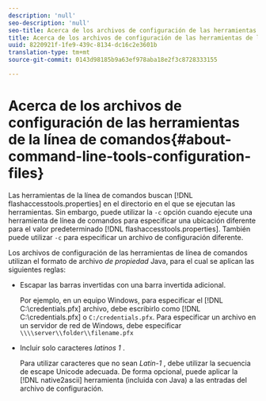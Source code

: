 ```yaml
---
description: 'null'
seo-description: 'null'
seo-title: Acerca de los archivos de configuración de las herramientas de la línea de comandos
title: Acerca de los archivos de configuración de las herramientas de la línea de comandos
uuid: 8220921f-1fe9-439c-8134-dc16c2e3601b
translation-type: tm+mt
source-git-commit: 0143d98185b9a63ef978aba18e2f3c8728333155

---
```



# Acerca de los archivos de configuración de las herramientas de la línea de comandos{#about-command-line-tools-configuration-files}

Las herramientas de la línea de comandos buscan [!DNL flashaccesstools.properties] en el directorio en el que se ejecutan las herramientas. Sin embargo, puede utilizar la `-c` opción cuando ejecute una herramienta de línea de comandos para especificar una ubicación diferente para el valor predeterminado [!DNL flashaccesstools.properties]. También puede utilizar `-c` para especificar un archivo de configuración diferente.

Los archivos de configuración de las herramientas de línea de comandos utilizan el formato de archivo *de propiedad* Java, para el cual se aplican las siguientes reglas:

* Escapar las barras invertidas con una barra invertida adicional.

   Por ejemplo, en un equipo Windows, para especificar el [!DNL C:\credentials.pfx] archivo, debe escribirlo como [!DNL C:\\credentials.pfx] o `C:/credentials.pfx`. Para especificar un archivo en un servidor de red de Windows, debe especificar `\\\\server\\folder\\filename.pfx`
* Incluir solo caracteres *latinos 1* .

   Para utilizar caracteres que no sean *Latin-1* , debe utilizar la secuencia de escape Unicode adecuada. De forma opcional, puede aplicar la [!DNL native2ascii] herramienta (incluida con Java) a las entradas del archivo de configuración.
